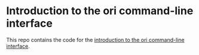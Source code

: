 # Introduction to the ori command-line interface

This repo contains the code for the [introduction to the ori command-line interface](https://graphorigami.org/cli/).
